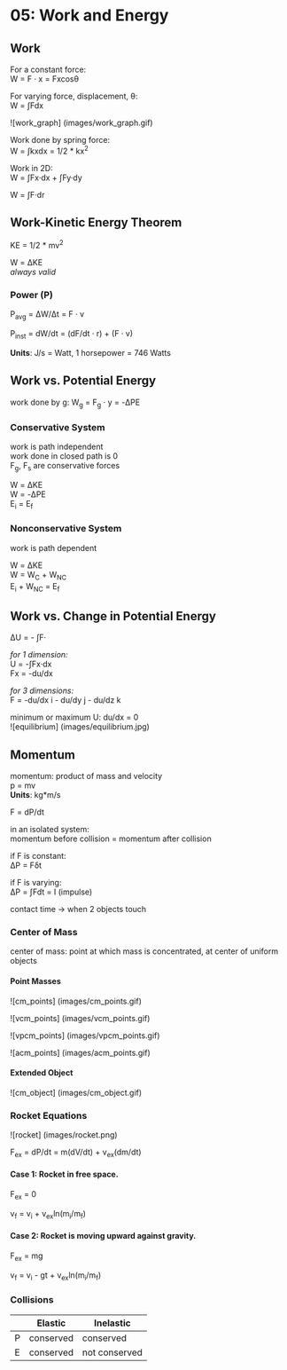 # 05: Work and Energy

## Work

For a constant force:  
W = F &middot; x = Fxcos&theta;

For varying force, displacement, &theta;:  
W = &int;Fdx  

![work_graph] (images/work_graph.gif)

Work done by spring force:  
W = &int;kxdx = 1/2 * kx<sup>2</sup>

Work in 2D:  
W = &int;Fx&middot;dx + &int;Fy&middot;dy  

W = &int;F&middot;dr  

## Work-Kinetic Energy Theorem

KE = 1/2 * mv<sup>2</sup>

W = &Delta;KE  
*always valid*

### Power (P)

P<sub>avg</sub> = &Delta;W/&Delta;t = F &middot; v 

P<sub>inst</sub> = dW/dt = (dF/dt &middot; r) + (F &middot; v)

**Units**: J/s = Watt, 1 horsepower = 746 Watts

## Work vs. Potential Energy

work done by g: W<sub>g</sub> = F<sub>g</sub> &middot; y = -&Delta;PE

### Conservative System 

work is path independent  
work done in closed path is 0  
F<sub>g</sub>, F<sub>s</sub> are conservative forces 

W = &Delta;KE  
W = -&Delta;PE  
E<sub>i</sub> = E<sub>f</sub>

### Nonconservative System

work is path dependent  

W = &Delta;KE  
W = W<sub>C</sub> + W<sub>NC</sub>  
E<sub>i</sub> + W<sub>NC</sub> = E<sub>f</sub>

## Work vs. Change in Potential Energy

&Delta;U = - &int;F&middot;  

*for 1 dimension:*  
U = -&int;Fx&middot;dx  
Fx = -du/dx

*for 3 dimensions:*  
F = -du/dx i - du/dy j - du/dz k  

minimum or maximum U: du/dx = 0  
![equilibrium] (images/equilibrium.jpg)

## Momentum

momentum: product of mass and velocity  
p = mv  
**Units**: kg*m/s

F = dP/dt  

in an isolated system:  
momentum before collision = momentum after collision 

if F is constant:  
&Delta;P = F&delta;t  

if F is varying:  
&Delta;P = &int;Fdt = I (impulse)

contact time -> when 2 objects touch

### Center of Mass

center of mass: point at which mass is concentrated, at center of uniform objects 

#### Point Masses 

![cm_points] (images/cm_points.gif)

![vcm_points] (images/vcm_points.gif)

![vpcm_points] (images/vpcm_points.gif)

![acm_points] (images/acm_points.gif)

#### Extended Object 

![cm_object] (images/cm_object.gif)

### Rocket Equations

![rocket] (images/rocket.png)

F<sub>ex</sub> = dP/dt = m(dV/dt) + v<sub>ex</sub>(dm/dt)

#### Case 1: Rocket in free space.

F<sub>ex</sub> = 0

v<sub>f</sub> = v<sub>i</sub> + v<sub>ex</sub>ln(m<sub>i</sub>/m<sub>f</sub>)

#### Case 2: Rocket is moving upward against gravity.

F<sub>ex</sub> = mg

v<sub>f</sub> = v<sub>i</sub> - gt + v<sub>ex</sub>ln(m<sub>i</sub>/m<sub>f</sub>)

### Collisions

|   | Elastic   | Inelastic     | 
|---|-----------|---------------|
| P | conserved | conserved     |
| E | conserved | not conserved |


